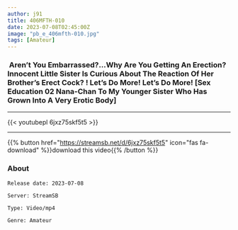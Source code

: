 ```yaml
---
author: j91
title: 406MFTH-010
date: 2023-07-08T02:45:00Z
image: "pb_e_406mfth-010.jpg"
tags: [Amateur]
---
```


###  Aren’t You Embarrassed?…Why Are You Getting An Erection? Innocent Little Sister Is Curious About The Reaction Of Her Brother’s Erect Cock? ! Let’s Do More! Let’s Do More! [Sex Education 02 Nana-Chan To My Younger Sister Who Has Grown Into A Very Erotic Body]
___

{{< youtubepl 6jxz75skf5t5 >}}
___

{{% button href="https://streamsb.net/d/6jxz75skf5t5" icon="fas fa-download" %}}download this video{{% /button %}}
### About

`Release date: 2023-07-08`

`Server: StreamSB`

`Type: Video/mp4`

`Genre:	Amateur`